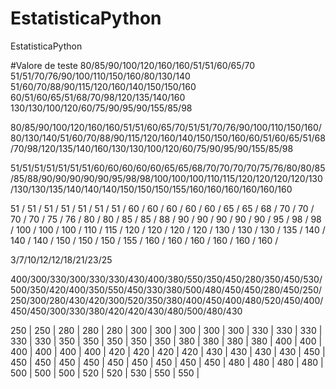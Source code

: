 # EstatisticaPython
EstatisticaPython


#Valore de teste
80/85/90/100/120/160/160/51/51/60/65/70
51/51/70/76/90/100/110/150/160/80/130/140
51/60/70/88/90/115/120/160/140/150/150/160
60/51/60/65/51/68/70/98/120/135/140/160
130/130/100/120/60/75/90/95/90/155/85/98


80/85/90/100/120/160/160/51/51/60/65/70/51/51/70/76/90/100/110/150/160/80/130/140/51/60/70/88/90/115/120/160/140/150/150/160/60/51/60/65/51/68/70/98/120/135/140/160/130/130/100/120/60/75/90/95/90/155/85/98



51/51/51/51/51/51/51/60/60/60/60/60/65/65/68/70/70/70/70/75/76/80/80/85/85/88/90/90/90/90/90/95/98/98/100/100/100/110/115/120/120/120/120/130/130/130/135/140/140/140/150/150/150/155/160/160/160/160/160/160



51 / 51 / 51 / 51 / 51 / 51 / 51 / 60 / 60 / 60 / 60 / 60 / 
65 / 65 / 68 / 70 / 70 / 70 / 70 / 75 / 76 / 80 / 80 / 85 / 
85 / 88 / 90 / 90 / 90 / 90 / 90 / 95 / 98 / 98 / 100 / 100 / 
100 / 110 / 115 / 120 / 120 / 120 / 120 / 130 / 130 / 130 / 135 / 140 / 
140 / 140 / 150 / 150 / 150 / 155 / 160 / 160 / 160 / 160 / 160 / 160 / 


3/7/10/12/12/18/21/23/25


400/300/330/300/330/330/430/400/380/550/350/450/280/350/450/530/500/350/420/400/350/550/450/330/380/500/480/450/450/280/450/250/250/300/280/430/420/300/520/350/380/400/450/400/480/520/450/400/450/450/300/330/380/420/420/430/480/500/480/430


250 | 250 | 280 | 280 | 280 | 300 | 300 | 300 | 300 | 300 | 
330 | 330 | 330 | 330 | 330 | 350 | 350 | 350 | 350 | 350 | 
380 | 380 | 380 | 380 | 400 | 400 | 400 | 400 | 400 | 400 | 
420 | 420 | 420 | 420 | 430 | 430 | 430 | 430 | 450 | 450 | 
450 | 450 | 450 | 450 | 450 | 450 | 450 | 450 | 480 | 480 | 
480 | 480 | 500 | 500 | 500 | 520 | 520 | 530 | 550 | 550 | 